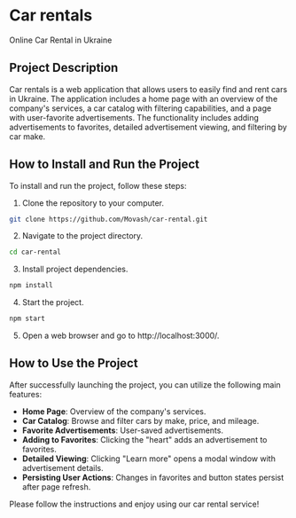 # Car rentals

Online Car Rental in Ukraine

## Project Description

Car rentals is a web application that allows users to easily find and rent cars
in Ukraine. The application includes a home page with an overview of the
company's services, a car catalog with filtering capabilities, and a page with
user-favorite advertisements. The functionality includes adding advertisements
to favorites, detailed advertisement viewing, and filtering by car make.

## How to Install and Run the Project

To install and run the project, follow these steps:

1. Clone the repository to your computer.

```bash
git clone https://github.com/Movash/car-rental.git
```

2. Navigate to the project directory.

```bash
cd car-rental
```

3. Install project dependencies.

```bash
npm install
```

4. Start the project.

```bash
npm start
```

5. Open a web browser and go to http://localhost:3000/.

## How to Use the Project

After successfully launching the project, you can utilize the following main
features:

- **Home Page**: Overview of the company's services.
- **Car Catalog**: Browse and filter cars by make, price, and mileage.
- **Favorite Advertisements**: User-saved advertisements.
- **Adding to Favorites**: Clicking the "heart" adds an advertisement to favorites.
- **Detailed Viewing**: Clicking "Learn more" opens a modal window with advertisement details.
- **Persisting User Actions**: Changes in favorites and button states persist after page refresh.

Please follow the instructions and enjoy using our car rental service!